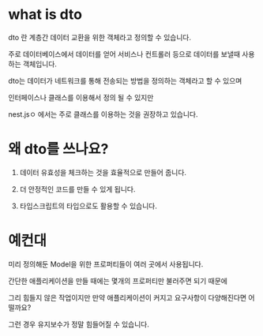 # what is dto

dto 란 계층간 데이터 교환을 위한 객체라고 정의할 수 있습니다.

주로 데이터베이스에서 데이터를 얻어 서비스나 컨트롤러 등으로 데이터를 보낼때 사용하는 객체입니다.

dto는 데이터가 네트워크를 통해 전송되는 방법을 정의하는 객체라고 할 수 있으며

인터페이스나 클래스를 이용해서 정의 될 수 있지만

nest.jsㅇ 에서는 주로 클래스를 이용하는 것을 권장하고 있습니다.


# 왜 dto를 쓰나요?

1. 데이터 유효성을 체크하는 것을 효율적으로 만들어 줍니다.

2. 더 안정적인 코드를 만들 수 있게 됩니다.

3. 타입스크립트의 타입으로도 활용할 수 있습니다.


# 예컨대

미리 정의해둔 Model을 위한 프로퍼티들이 여러 곳에서 사용됩니다.

간단한 애플리케이션을 만들 때에는 몇개의 프로퍼티만 불러주면 되기 때문에

그리 힘들지 않은 작업이지만 만약 애플리케이션이 커지고 요구사항이 다양해진다면 어떨까요?

그런 경우 유지보수가 정말 힘들어질 수 있습니다.

